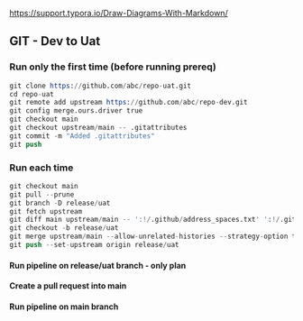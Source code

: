 https://support.typora.io/Draw-Diagrams-With-Markdown/

## GIT - Dev to Uat
### Run only the first time (before running prereq)
```s
git clone https://github.com/abc/repo-uat.git
cd repo-uat
git remote add upstream https://github.com/abc/repo-dev.git
git config merge.ours.driver true
git checkout main
git checkout upstream/main -- .gitattributes
git commit -m "Added .gitattributes"
git push
```
### Run each time
```s
git checkout main
git pull --prune
git branch -D release/uat
git fetch upstream
git diff main upstream/main -- ':!/.github/address_spaces.txt' ':!/.github/workflows/context.json'
git checkout -b release/uat
git merge upstream/main --allow-unrelated-histories --strategy-option theirs
git push --set-upstream origin release/uat
```
#### Run pipeline on release/uat branch - only plan
#### Create a pull request into main
#### Run pipeline on main branch